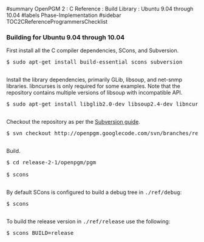 ﻿#summary OpenPGM 2 : C Reference : Build Library : Ubuntu 9.04 through 10.04
#labels Phase-Implementation
#sidebar TOC2CReferenceProgrammersChecklist
### Building for Ubuntu 9.04 through 10.04 ###
First install all the C compiler dependencies, SCons, and Subversion.
<pre>
$ sudo apt-get install build-essential scons subversion<br>
</pre>
Install the library dependencies, primarily GLib, libsoup, and net-snmp libraries.  libncurses is only required for some examples.  Note that the repository contains multiple versions of libsoup with incompatible API.
<pre>
$ sudo apt-get install libglib2.0-dev libsoup2.4-dev libncurses5-dev libsnmp-dev<br>
</pre>
Checkout the repository as per the [Subversion guide](http://code.google.com/p/openpgm/source/checkout).
<pre>
$ svn checkout http://openpgm.googlecode.com/svn/branches/release-2-1<br>
</pre>
Build.
<pre>
$ cd release-2-1/openpgm/pgm<br>
$ scons<br>
</pre>
By default SCons is configured to build a debug tree in <tt>./ref/debug</tt>:
<pre>
$ scons<br>
</pre>
To build the release version in <tt>./ref/release</tt> use the following:
<pre>
$ scons BUILD=release<br>
</pre>